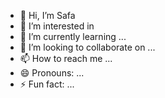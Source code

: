 - 👋 Hi, I’m Safa
- 👀 I’m interested in 
- 🌱 I’m currently learning ...
- 💞️ I’m looking to collaborate on ...
- 📫 How to reach me ...
- 😄 Pronouns: ...
- ⚡ Fun fact: ...

<!---
safaandw/safaandw is a ✨ special ✨ repository because its `README.md` (this file) appears on your GitHub profile.
You can click the Preview link to take a look at your changes.
--->
